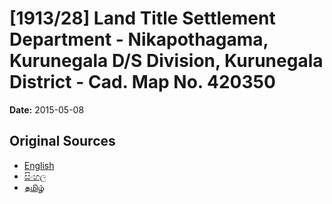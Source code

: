 # [1913/28] Land Title Settlement Department - Nikapothagama, Kurunegala D/S Division, Kurunegala District - Cad. Map No. 420350

**Date:** 2015-05-08

## Original Sources

- [English](https://documents.gov.lk/view/extra-gazettes/2015/5/1913-28_E.pdf)
- [සිංහල](https://documents.gov.lk/view/extra-gazettes/2015/5/1913-28_S.pdf)
- [தமிழ்](https://documents.gov.lk/view/extra-gazettes/2015/5/1913-28_T.pdf)
